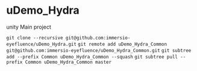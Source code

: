 # uDemo_Hydra
unity Main project

`git clone --recursive git@github.com:immersio-eyefluence/uDemo_Hydra.git`
`git remote add uDemo_Hydra_Common git@github.com:immersio-eyefluence/uDemo_Hydra_Common.git`
`git subtree add --prefix Common uDemo_Hydra_Common --squash` 
`git subtree pull --prefix Common uDemo_Hydra_Common master` 
